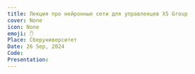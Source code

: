 ```yaml
---
title: Лекция про нейронные сети для управленцев X5 Group
cover: None
icon: None
emoji: ✋
Place: Сберуниверситет
Date: 26 Sep, 2024
Code: 
Presentation: 
---
```


